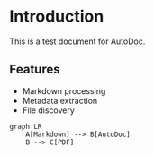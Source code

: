 # Introduction

This is a test document for AutoDoc.

## Features

- Markdown processing
- Metadata extraction
- File discovery

```mermaid
graph LR
    A[Markdown] --> B[AutoDoc]
    B --> C[PDF]
```
